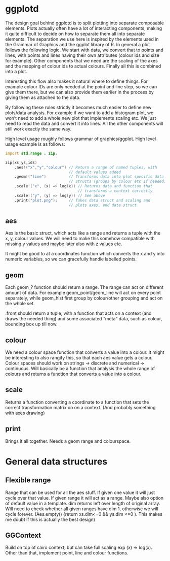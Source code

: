 # ggplotd

The design goal behind ggplotd is to split plotting into separate
composable elements. Plots actually often have a lot of interacting
components, making it quite difficult to decide on how to separate them
all into separate elements. The separation we use here is inspired by the
elements used in the Grammar of Graphics and the ggplot library of R. In
general a plot follows the following logic. We start with data, we convert
that to points and lines, with points and lines having their own
attributes (colour ids and size for example). Other components that we
need are the scaling of the axes and the mapping of colour ids to actual
colours. Finally all this is combined into a plot.

Interesting this flow also makes it natural where to define things. For
example colour IDs are only needed at the point and line step, so we can
give them there, but we can also provide them earlier in the process by
giving them as attached to the data.

By following these rules strictly it becomes much easier to define new
plots/data analysis. For example if we want to add a histogram plot, we
won’t need to add a whole new plot that implements scaling etc. We just
need to read the data and convert it into lines. All the other components
will still work exactly the same way.

High level usage roughly follows grammar of graphics/ggplot. High level
usage example is as follows:

```D
import std.range : zip;

zip(xs,ys,ids)
    .aes!("x","y","colour") // Return a range of named tuples, with
                            // default values added
    .geom!("line")          // Transforms data into plot specific data
                            // structs (groups by colour etc if needed)
    .scale!("x", (x) => log(x)) // Returns data and function that
                                // transforms a context correctly
    .scale!("y", (y) => log(y)) // See above
    .print("plot.png");     // Takes data struct and scaling and
                            // plots axes, and data struct
```

## aes

Aes is the basic struct, which acts like a range and returns a tuple with
the x, y, colour values. We will need to make this somehow compatible with
missing y values and maybe later also with z values etc.

It might be good to at a coordinates function which converts the x and
y into numeric variables, so we can gracefully handle labelled points.

## geom

Each geom_? function should return a range. The range can act on different
amount of data. For example geom_point/geom_line will act on every point
separately, while geom_hist first group by colour/other grouping and act
on the whole set.

.front should return a tuple, with a function that acts on a context (and
draws the needed thing) and some associated “meta” data, such as colour,
bounding box up till now.

## colour

We need a colour space function that converts a value into a colour. It
might be interesting to also rangify this, so that each aes value gets
a colour. Colour spaces should work on strings -> discrete and numerical
-> continuous. Will basically be a function that analysis the whole range
of colours and returns a function that converts a value into a colour.

## scale 

Returns a function converting a coordinate to a function that sets the
correct transformation matrix on on a context. (And probably something
with axes drawing)

## print

Brings it all together. Needs a geom range and colourspace.

# General data structures

## Flexible range

Range that can be used for all the aes stuff. If given one value it will
just cycle over that value. If given range it will act as a range. Maybe
also option of default value in a template. dim returns left over length
of original array. Will need to check whether all given ranges have dim 1,
otherwise we will cycle forever. (Aes.empty() {return xs.dim<=0 && ys.dim
<=0 ). This makes me doubt if this is actually the best design)

## GGContext

Build on top of cairo context, but can take full scaling exp (x) =>
log(x). Other than that, implement point, line and colour functions.
